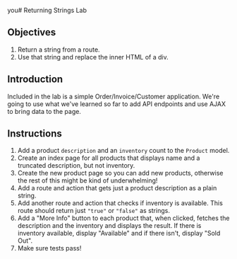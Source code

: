 you# Returning Strings Lab

## Objectives

  1. Return a string from a route.
  2. Use that string and replace the inner HTML of a div.

## Introduction

Included in the lab is a simple Order/Invoice/Customer application.
We're going to use what we've learned so far to add API endpoints and
use AJAX to bring data to the page.

## Instructions

1. Add a product `description` and an `inventory` count to the `Product`
   model.
2. Create an index page for all products that displays name and a truncated description, but not inventory.
3. Create the new product page so you can add new products, otherwise the rest of this might be kind of underwhelming!
4. Add a route and action that gets just a product description as a
   plain string.
5. Add another route and action that checks if inventory is available.
   This route should return just `"true"` or `"false"` as strings.
6. Add a "More Info" button to each product that, when clicked, fetches
   the description and the inventory and displays the result. If there
is inventory available, display "Available" and if there isn't, display
"Sold Out".
7. Make sure tests pass!
